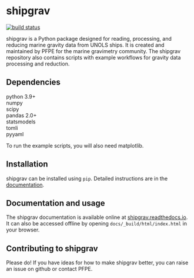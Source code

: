 # shipgrav
[![build status](https://github.com/WHOIGit/shipgrav/workflows/tests/badge.svg)](https://github.com/WHOIGit/shipgrav/actions)

shipgrav is a Python package designed for reading, processing, and reducing marine gravity data from UNOLS ships. It is created and maintained by PFPE for the marine gravimetry community. The shipgrav repository also contains scripts with example workflows for gravity data processing and reduction.

## Dependencies
python 3.9+\
numpy\
scipy\
pandas 2.0+\
statsmodels\
tomli\
pyyaml

To run the example scripts, you will also need matplotlib.

## Installation
shipgrav can be installed using `pip`. Detailed instructions are in the [documentation](https://shipgrav.readthedocs.io/).

## Documentation and usage
The shipgrav documentation is available online at [shipgrav.readthedocs.io](https://shipgrav.readthedocs.io/). It can also be accessed offline by opening `docs/_build/html/index.html` in your browser.

## Contributing to shipgrav
Please do! If you have ideas for how to make shipgrav better, you can raise an issue on github or contact PFPE.
